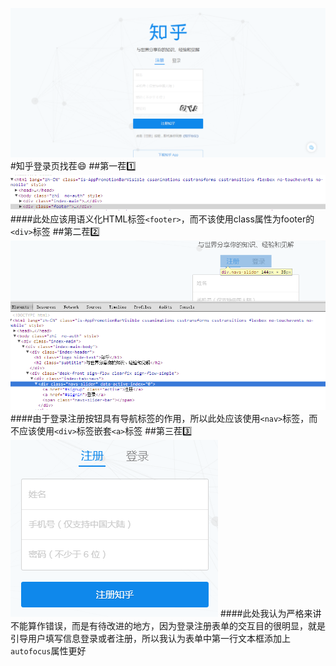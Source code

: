 ![知乎](assets/zhihu.png)
#知乎登录页找茬:smile:
##第一茬:one:
![底栏语义化问题](assets/zhihu_footer.png)
####此处应该用语义化HTML标签`<footer>`，而不该使用class属性为footer的`<div>`标签
##第二茬:two:
![登录注册](assets/signin.png)
####由于登录注册按钮具有导航标签的作用，所以此处应该使用`<nav>`标签，而不应该使用`<div>`标签嵌套`<a>`标签
##第三茬:three:
![登录注册表单](assets/signin_form.png)
####此处我认为严格来讲不能算作错误，而是有待改进的地方，因为登录注册表单的交互目的很明显，就是引导用户填写信息登录或者注册，所以我认为表单中第一行文本框添加上`autofocus`属性更好

